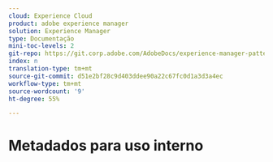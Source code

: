 ```yaml
---
cloud: Experience Cloud
product: adobe experience manager
solution: Experience Manager
type: Documentação
mini-toc-levels: 2
git-repo: https://git.corp.adobe.com/AdobeDocs/experience-manager-pattern-detection.pt-BR
index: n
translation-type: tm+mt
source-git-commit: d51e2bf28c9d403ddee90a22c67fc0d1a3d3a4ec
workflow-type: tm+mt
source-wordcount: '9'
ht-degree: 55%

---
```



# Metadados para uso interno
